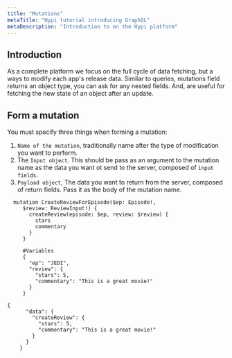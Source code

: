 ```yaml
---
title: "Mutations"
metaTitle: "Hypi tutorial introducing GraphQL"
metaDescription: "Introduction to on the Hypi platform"
---
```

## Introduction

As a complete platform we focus on the full cycle of data fetching, but a ways to modify  each app's release data. Similar to queries, mutations field returns an object type, you can ask for any nested fields. And, are useful for fetching the new state of an object after an update.

## Form a mutation

You must specify three things when forming a mutation:

1. `Name of the mutation`, traditionally name after the type of modification you want to perform.
2. The `Input object`. This should be pass as an argument to the mutation name as the data you want ot send to the server, composed of `input fields`.
3. `Payload object`, The data you want to return from the server, composed of return fields. Pass it as the body of the mutation name.
 

<div className={"d-flex"}>

<div className={"code-column"}>

      mutation CreateReviewForEpisode($ep: Episode!, 
         $review: ReviewInput!) {
           createReview(episode: $ep, review: $review) {
             stars
             commentary
           }
         }
         
         #Variables
         {
           "ep": "JEDI",
           "review": {
             "stars": 5,
             "commentary": "This is a great movie!"
           }
         }
     
</div>  
<div className={"code-column"}>

    {
          "data": {
            "createReview": {
              "stars": 5,
              "commentary": "This is a great movie!"
            }
          }
        }
         
</div>

</div>


